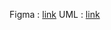 Figma : [link](https://www.figma.com/team_invite/redeem/F0GIULsZxgRYhiUmeUcUs6)
UML : [link](https://lucid.app/lucidchart/1956c821-2ea6-42f6-a446-124210df990f/edit?invitationId=inv_65c7b510-5872-40d7-a92a-50c18eb7a06c&page=HWEp-vi-RSFO#)